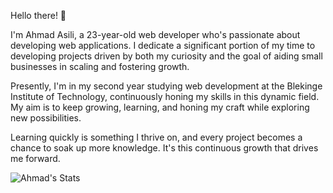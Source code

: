 Hello there! 👋

I'm Ahmad Asili, a 23-year-old web developer who's passionate about developing web applications. I dedicate a significant portion of my time to developing projects driven by both my curiosity and the goal of aiding small businesses in scaling and fostering growth.

Presently, I'm in my second year studying web development at the Blekinge Institute of Technology, continuously honing my skills in this dynamic field. My aim is to keep growing, learning, and honing my craft while exploring new possibilities.

Learning quickly is something I thrive on, and every project becomes a chance to soak up more knowledge. It's this continuous growth that drives me forward.

![Ahmad's Stats](https://github-readme-stats.vercel.app/api?username=asili2001&count_private=true&show_icons=true&include_all_commits=true&hide_border=true&count_private=true&theme=radical&bg_color=00000000)

